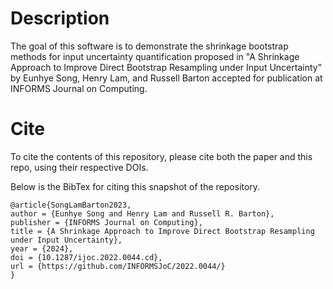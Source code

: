 # Description
The goal of this software is to demonstrate the shrinkage bootstrap methods for input uncertainty quantification proposed in "A Shrinkage Approach to Improve Direct Bootstrap
Resampling under Input Uncertainty" by Eunhye Song, Henry Lam, and Russell Barton accepted for publication at INFORMS Journal on Computing.

# Cite
To cite the contents of this repository, please cite both the paper and this repo, using their respective DOIs.

Below is the BibTex for citing this snapshot of the repository.
```
@article{SongLamBarton2023,
author = {Eunhye Song and Henry Lam and Russell R. Barton},
publisher = {INFORMS Journal on Computing},
title = {A Shrinkage Approach to Improve Direct Bootstrap Resampling under Input Uncertainty},
year = {2024},
doi = {10.1287/ijoc.2022.0044.cd},
url = {https://github.com/INFORMSJoC/2022.0044/}
}
```
